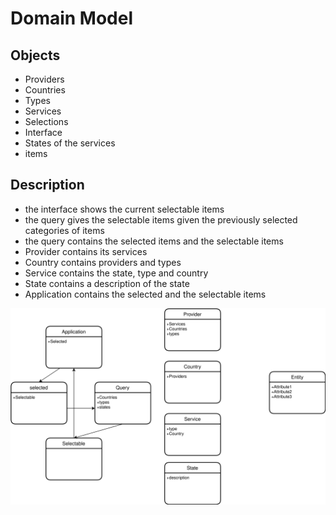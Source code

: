 # Domain Model

## Objects

- Providers
- Countries
- Types
- Services
- Selections
- Interface
- States of the services
- items

## Description

- the interface shows the current selectable items
- the query gives the selectable items given the previously selected categories of items
- the query contains the selected items and the selectable items
- Provider contains its services
- Country contains providers and types
- Service contains the state, type and country
- State contains a description of the state
- Application contains the selected and the selectable items

![Alt text](./Domain_diagram.svg)
